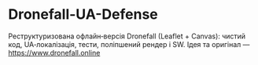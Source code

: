 # Dronefall-UA-Defense
Реструктуризована офлайн‑версія Dronefall (Leaflet + Canvas): чистий код, UA‑локалізація, тести, поліпшений рендер і SW. Ідея та оригінал — https://www.dronefall.online
